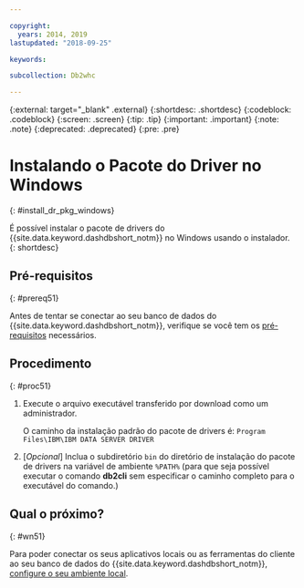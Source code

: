 ```yaml
---

copyright:
  years: 2014, 2019
lastupdated: "2018-09-25"

keywords:

subcollection: Db2whc

---
```


<!-- Attribute definitions --> 
{:external: target="_blank" .external}
{:shortdesc: .shortdesc}
{:codeblock: .codeblock}
{:screen: .screen}
{:tip: .tip}
{:important: .important}
{:note: .note}
{:deprecated: .deprecated}
{:pre: .pre}

# Instalando o Pacote do Driver no Windows
{: #install_dr_pkg_windows}

É possível instalar o pacote de drivers do {{site.data.keyword.dashdbshort_notm}} no Windows usando o instalador. 
{: shortdesc}

## Pré-requisitos
{: #prereq51}

Antes de tentar se conectar ao seu banco de dados do {{site.data.keyword.dashdbshort_notm}}, verifique se você tem os [pré-requisitos](/docs/services/Db2whc/connecting?topic=Db2whc-connect_ov#prereqs) necessários.

<!-- Download the driver package for your operating system from the web console and install it. -->

## Procedimento
{: #proc51}

1. Execute o arquivo executável transferido por download como um administrador.

   O caminho da instalação padrão do pacote de drivers é: `Program Files\IBM\IBM DATA SERVER DRIVER`
2. [*Opcional*] Inclua o subdiretório `bin` do diretório de instalação do pacote de drivers na variável de ambiente `%PATH%` (para que seja possível executar o comando **db2cli** sem especificar o caminho completo para o executável do comando.)

## Qual o próximo?
{: #wn51}

Para poder conectar os seus aplicativos locais ou as ferramentas do cliente ao seu banco de dados do {{site.data.keyword.dashdbshort_notm}}, [configure o seu ambiente local](/docs/services/Db2whc?topic=Db2whc-cfg_loc_env#cfg_loc_env).
